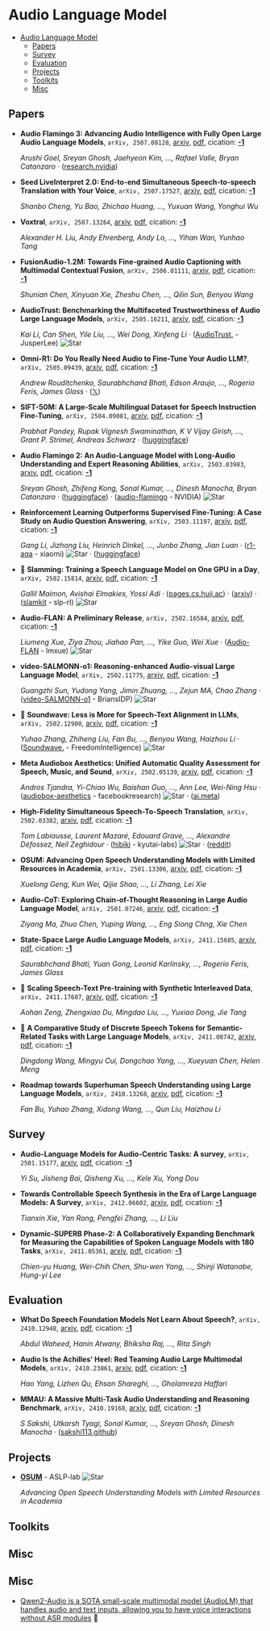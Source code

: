 # Audio Language Model

- [Audio Language Model](#audio-language-model) 
  - [Papers](#papers)
  - [Survey](#survey)
  - [Evaluation](#evaluation)
  - [Projects](#projects)
  - [Toolkits](#toolkits)
  - [Misc](#misc)


## Papers

- **Audio Flamingo 3: Advancing Audio Intelligence with Fully Open Large
  Audio Language Models**, `arXiv, 2507.08128`, [arxiv](http://arxiv.org/abs/2507.08128v1), [pdf](http://arxiv.org/pdf/2507.08128v1.pdf), cication: [**-1**](None) 

	 *Arushi Goel, Sreyan Ghosh, Jaehyeon Kim, ..., Rafael Valle, Bryan Catanzaro* · ([research.nvidia](https://research.nvidia.com/labs/adlr/AF3/))
- **Seed LiveInterpret 2.0: End-to-end Simultaneous Speech-to-speech
  Translation with Your Voice**, `arXiv, 2507.17527`, [arxiv](http://arxiv.org/abs/2507.17527v2), [pdf](http://arxiv.org/pdf/2507.17527v2.pdf), cication: [**-1**](None) 

	 *Shanbo Cheng, Yu Bao, Zhichao Huang, ..., Yuxuan Wang, Yonghui Wu*
- **Voxtral**, `arXiv, 2507.13264`, [arxiv](http://arxiv.org/abs/2507.13264v1), [pdf](http://arxiv.org/pdf/2507.13264v1.pdf), cication: [**-1**](None) 

	 *Alexander H. Liu, Andy Ehrenberg, Andy Lo, ..., Yihan Wan, Yunhao Tang*
- **FusionAudio-1.2M: Towards Fine-grained Audio Captioning with Multimodal 
  Contextual Fusion**, `arXiv, 2506.01111`, [arxiv](http://arxiv.org/abs/2506.01111v1), [pdf](http://arxiv.org/pdf/2506.01111v1.pdf), cication: [**-1**](None) 

	 *Shunian Chen, Xinyuan Xie, Zheshu Chen, ..., Qilin Sun, Benyou Wang*
- **AudioTrust: Benchmarking the Multifaceted Trustworthiness of Audio Large 
  Language Models**, `arXiv, 2505.16211`, [arxiv](http://arxiv.org/abs/2505.16211v1), [pdf](http://arxiv.org/pdf/2505.16211v1.pdf), cication: [**-1**](None) 

	 *Kai Li, Can Shen, Yile Liu, ..., Wei Dong, Xinfeng Li* · ([AudioTrust.](https://github.com/JusperLee/AudioTrust.) - JusperLee) ![Star](https://img.shields.io/github/stars/JusperLee/AudioTrust..svg?style=social&label=Star)
- **Omni-R1: Do You Really Need Audio to Fine-Tune Your Audio LLM?**, `arXiv, 2505.09439`, [arxiv](http://arxiv.org/abs/2505.09439v1), [pdf](http://arxiv.org/pdf/2505.09439v1.pdf), cication: [**-1**](None) 

	 *Andrew Rouditchenko, Saurabhchand Bhati, Edson Araujo, ..., Rogerio Feris, James Glass* · ([𝕏](https://x.com/arouditchenko/status/1922977115856576610))
- **SIFT-50M: A Large-Scale Multilingual Dataset for Speech Instruction 
  Fine-Tuning**, `arXiv, 2504.09081`, [arxiv](http://arxiv.org/abs/2504.09081v2), [pdf](http://arxiv.org/pdf/2504.09081v2.pdf), cication: [**-1**](None) 

	 *Prabhat Pandey, Rupak Vignesh Swaminathan, K V Vijay Girish, ..., Grant P. Strimel, Andreas Schwarz* · ([huggingface](https://huggingface.co/datasets/amazon-agi/SIFT-50M))
- **Audio Flamingo 2: An Audio-Language Model with Long-Audio Understanding 
  and Expert Reasoning Abilities**, `arXiv, 2503.03983`, [arxiv](http://arxiv.org/abs/2503.03983v1), [pdf](http://arxiv.org/pdf/2503.03983v1.pdf), cication: [**-1**](None) 

	 *Sreyan Ghosh, Zhifeng Kong, Sonal Kumar, ..., Dinesh Manocha, Bryan Catanzaro* · ([huggingface](https://huggingface.co/spaces/nvidia/audio-flamingo-2)) · ([audio-flamingo](https://github.com/NVIDIA/audio-flamingo) - NVIDIA) ![Star](https://img.shields.io/github/stars/NVIDIA/audio-flamingo.svg?style=social&label=Star)
- **Reinforcement Learning Outperforms Supervised Fine-Tuning: A Case Study 
  on Audio Question Answering**, `arXiv, 2503.11197`, [arxiv](http://arxiv.org/abs/2503.11197v1), [pdf](http://arxiv.org/pdf/2503.11197v1.pdf), cication: [**-1**](None) 

	 *Gang Li, Jizhong Liu, Heinrich Dinkel, ..., Junbo Zhang, Jian Luan* · ([r1-aqa](https://github.com/xiaomi/r1-aqa) - xiaomi) ![Star](https://img.shields.io/github/stars/xiaomi/r1-aqa.svg?style=social&label=Star) · ([huggingface](https://huggingface.co/mispeech/r1-aqa.))
- 🌟 **Slamming: Training a Speech Language Model on One GPU in a Day**, `arXiv, 2502.15814`, [arxiv](http://arxiv.org/abs/2502.15814v1), [pdf](http://arxiv.org/pdf/2502.15814v1.pdf), cication: [**-1**](None) 

	 *Gallil Maimon, Avishai Elmakies, Yossi Adi* · ([pages.cs.huji.ac](https://pages.cs.huji.ac.il/adiyoss-lab/slamming/)) · ([arxiv](https://arxiv.org/abs/2502.15814)) · ([slamkit](https://github.com/slp-rl/slamkit) - slp-rl) ![Star](https://img.shields.io/github/stars/slp-rl/slamkit.svg?style=social&label=Star)
- **Audio-FLAN: A Preliminary Release**, `arXiv, 2502.16584`, [arxiv](http://arxiv.org/abs/2502.16584v1), [pdf](http://arxiv.org/pdf/2502.16584v1.pdf), cication: [**-1**](None) 

	 *Liumeng Xue, Ziya Zhou, Jiahao Pan, ..., Yike Guo, Wei Xue* · ([Audio-FLAN](https://github.com/lmxue/Audio-FLAN) - lmxue) ![Star](https://img.shields.io/github/stars/lmxue/Audio-FLAN.svg?style=social&label=Star)
- **video-SALMONN-o1: Reasoning-enhanced Audio-visual Large Language Model**, `arXiv, 2502.11775`, [arxiv](http://arxiv.org/abs/2502.11775v1), [pdf](http://arxiv.org/pdf/2502.11775v1.pdf), cication: [**-1**](None) 

	 *Guangzhi Sun, Yudong Yang, Jimin Zhuang, ..., Zejun MA, Chao Zhang* · ([video-SALMONN-o1](https://github.com/BriansIDP/video-SALMONN-o1) - BriansIDP) ![Star](https://img.shields.io/github/stars/BriansIDP/video-SALMONN-o1.svg?style=social&label=Star)
- 🌟 **Soundwave: Less is More for Speech-Text Alignment in LLMs**, `arXiv, 2502.12900`, [arxiv](http://arxiv.org/abs/2502.12900v1), [pdf](http://arxiv.org/pdf/2502.12900v1.pdf), cication: [**-1**](None) 

	 *Yuhao Zhang, Zhiheng Liu, Fan Bu, ..., Benyou Wang, Haizhou Li* · ([Soundwave.](https://github.com/FreedomIntelligence/Soundwave.) - FreedomIntelligence) ![Star](https://img.shields.io/github/stars/FreedomIntelligence/Soundwave..svg?style=social&label=Star)
- **Meta Audiobox Aesthetics: Unified Automatic Quality Assessment for 
  Speech, Music, and Sound**, `arXiv, 2502.05139`, [arxiv](http://arxiv.org/abs/2502.05139v1), [pdf](http://arxiv.org/pdf/2502.05139v1.pdf), cication: [**-1**](None) 

	 *Andros Tjandra, Yi-Chiao Wu, Baishan Guo, ..., Ann Lee, Wei-Ning Hsu* · ([audiobox-aesthetics](https://github.com/facebookresearch/audiobox-aesthetics) - facebookresearch) ![Star](https://img.shields.io/github/stars/facebookresearch/audiobox-aesthetics.svg?style=social&label=Star) · ([ai.meta](https://ai.meta.com/research/publications/meta-audiobox-aesthetics-unified-automatic-quality-assessment-for-speech-music-and-sound/))
- **High-Fidelity Simultaneous Speech-To-Speech Translation**, `arXiv, 2502.03382`, [arxiv](http://arxiv.org/abs/2502.03382v1), [pdf](http://arxiv.org/pdf/2502.03382v1.pdf), cication: [**-1**](None) 

	 *Tom Labiausse, Laurent Mazaré, Edouard Grave, ..., Alexandre Défossez, Neil Zeghidour* · ([hibiki](https://github.com/kyutai-labs/hibiki) - kyutai-labs) ![Star](https://img.shields.io/github/stars/kyutai-labs/hibiki.svg?style=social&label=Star) · ([reddit](https://www.reddit.com/r/LocalLLaMA/comments/1ij35u7/hibiki_by_kyutai_a_simultaneous_speechtospeech/))
- **OSUM: Advancing Open Speech Understanding Models with Limited Resources 
  in Academia**, `arXiv, 2501.13306`, [arxiv](http://arxiv.org/abs/2501.13306v1), [pdf](http://arxiv.org/pdf/2501.13306v1.pdf), cication: [**-1**](None) 

	 *Xuelong Geng, Kun Wei, Qijie Shao, ..., Li Zhang, Lei Xie*
- **Audio-CoT: Exploring Chain-of-Thought Reasoning in Large Audio Language 
  Model**, `arXiv, 2501.07246`, [arxiv](http://arxiv.org/abs/2501.07246v1), [pdf](http://arxiv.org/pdf/2501.07246v1.pdf), cication: [**-1**](None) 

	 *Ziyang Ma, Zhuo Chen, Yuping Wang, ..., Eng Siong Chng, Xie Chen*
- **State-Space Large Audio Language Models**, `arXiv, 2411.15685`, [arxiv](http://arxiv.org/abs/2411.15685v1), [pdf](http://arxiv.org/pdf/2411.15685v1.pdf), cication: [**-1**](None) 

	 *Saurabhchand Bhati, Yuan Gong, Leonid Karlinsky, ..., Rogerio Feris, James Glass*
- 🌟 **Scaling Speech-Text Pre-training with Synthetic Interleaved Data**, `arXiv, 2411.17607`, [arxiv](http://arxiv.org/abs/2411.17607v1), [pdf](http://arxiv.org/pdf/2411.17607v1.pdf), cication: [**-1**](None) 

	 *Aohan Zeng, Zhengxiao Du, Mingdao Liu, ..., Yuxiao Dong, Jie Tang*
- 🌟 **A Comparative Study of Discrete Speech Tokens for Semantic-Related Tasks 
  with Large Language Models**, `arXiv, 2411.08742`, [arxiv](http://arxiv.org/abs/2411.08742v1), [pdf](http://arxiv.org/pdf/2411.08742v1.pdf), cication: [**-1**](None) 

	 *Dingdong Wang, Mingyu Cui, Dongchao Yang, ..., Xueyuan Chen, Helen Meng*
- **Roadmap towards Superhuman Speech Understanding using Large Language 
  Models**, `arXiv, 2410.13268`, [arxiv](http://arxiv.org/abs/2410.13268v1), [pdf](http://arxiv.org/pdf/2410.13268v1.pdf), cication: [**-1**](None)

	 *Fan Bu, Yuhao Zhang, Xidong Wang, ..., Qun Liu, Haizhou Li*

## Survey

- **Audio-Language Models for Audio-Centric Tasks: A survey**, `arXiv, 2501.15177`, [arxiv](http://arxiv.org/abs/2501.15177v1), [pdf](http://arxiv.org/pdf/2501.15177v1.pdf), cication: [**-1**](None) 

	 *Yi Su, Jisheng Bai, Qisheng Xu, ..., Kele Xu, Yong Dou*
- **Towards Controllable Speech Synthesis in the Era of Large Language 
  Models: A Survey**, `arXiv, 2412.06602`, [arxiv](http://arxiv.org/abs/2412.06602v1), [pdf](http://arxiv.org/pdf/2412.06602v1.pdf), cication: [**-1**](None) 

	 *Tianxin Xie, Yan Rong, Pengfei Zhang, ..., Li Liu*
- **Dynamic-SUPERB Phase-2: A Collaboratively Expanding Benchmark for 
  Measuring the Capabilities of Spoken Language Models with 180 Tasks**, `arXiv, 2411.05361`, [arxiv](http://arxiv.org/abs/2411.05361v1), [pdf](http://arxiv.org/pdf/2411.05361v1.pdf), cication: [**-1**](None) 

	 *Chien-yu Huang, Wei-Chih Chen, Shu-wen Yang, ..., Shinji Watanabe, Hung-yi Lee*

## Evaluation

- **What Do Speech Foundation Models Not Learn About Speech?**, `arXiv, 2410.12948`, [arxiv](http://arxiv.org/abs/2410.12948v1), [pdf](http://arxiv.org/pdf/2410.12948v1.pdf), cication: [**-1**](None) 

	 *Abdul Waheed, Hanin Atwany, Bhiksha Raj, ..., Rita Singh*
- **Audio Is the Achilles' Heel: Red Teaming Audio Large Multimodal Models**, `arXiv, 2410.23861`, [arxiv](http://arxiv.org/abs/2410.23861v1), [pdf](http://arxiv.org/pdf/2410.23861v1.pdf), cication: [**-1**](None) 

	 *Hao Yang, Lizhen Qu, Ehsan Shareghi, ..., Gholamreza Haffari*
- **MMAU: A Massive Multi-Task Audio Understanding and Reasoning Benchmark**, `arXiv, 2410.19168`, [arxiv](http://arxiv.org/abs/2410.19168v1), [pdf](http://arxiv.org/pdf/2410.19168v1.pdf), cication: [**-1**](None) 

	 *S Sakshi, Utkarsh Tyagi, Sonal Kumar, ..., Sreyan Ghosh, Dinesh Manocha* · ([sakshi113.github](https://sakshi113.github.io/mmau_homepage/))

## Projects

- [**OSUM**](https://github.com/ASLP-lab/OSUM) - ASLP-lab ![Star](https://img.shields.io/github/stars/ASLP-lab/OSUM.svg?style=social&label=Star) 

	 *Advancing Open Speech Understanding Models with Limited Resources in Academia*

## Toolkits


## Misc
## Misc
- [Qwen2-Audio is a SOTA small-scale multimodal model (AudioLM) that handles audio and text inputs, allowing you to have voice interactions without ASR modules](https://huggingface.co/NexaAIDev/Qwen2-Audio-7B-GGUF)  🤗 